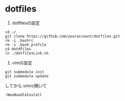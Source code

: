 dotfiles
========

1. dotfilesの設定

```
cd ~/
git clone https://github.com/youraccount/dotfiles.git
rm -i .bashrc
rm -i .bash_profile
cd dotdfiles
ln ./dotfilesLink.sh
```

1. vimの設定

```
git submodule init
git submodule update
```
してから.vimrc開いて
```
:NeoBundleInstall
```
